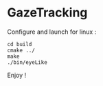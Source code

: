 # GazeTracking

Configure and launch for linux : 

```mkdir build
cd build
cmake ../
make
./bin/eyeLike
```

Enjoy !
